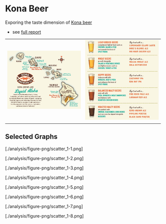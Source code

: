 Kona Beer 
=========

Exporing the taste dimension of [Kona beer](http://konabrewingco.com/)

- see [full report](./analysis/kona-beer.md) 

|   |   |
|---|---|
| ![](./images/map.png)   | ![](./images/beer_types.png)   |  
| | |


## Selected Graphs

[./analysis/figure-png/scatter_1-1.png]

[./analysis/figure-png/scatter_1-2.png]

[./analysis/figure-png/scatter_1-3.png]

[./analysis/figure-png/scatter_1-4.png]

[./analysis/figure-png/scatter_1-5.png]

[./analysis/figure-png/scatter_1-6.png]

[./analysis/figure-png/scatter_1-7.png]

[./analysis/figure-png/scatter_1-8.png]




